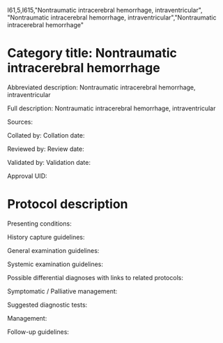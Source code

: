 I61,5,I615,"Nontraumatic intracerebral hemorrhage, intraventricular", "Nontraumatic intracerebral hemorrhage, intraventricular","Nontraumatic intracerebral hemorrhage"
# Category title: Nontraumatic intracerebral hemorrhage

Abbreviated description: Nontraumatic intracerebral hemorrhage, intraventricular

Full description: Nontraumatic intracerebral hemorrhage, intraventricular

Sources:

Collated by:
Collation date:

Reviewed by:
Review date:

Validated by:
Validation date:

Approval UID:

# Protocol description

Presenting conditions:

History capture guidelines:

General examination guidelines:

Systemic examination guidelines:

Possible differential diagnoses with links to related protocols:

Symptomatic / Palliative management:

Suggested diagnostic tests:

Management:

Follow-up guidelines:

